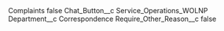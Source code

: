 <?xml version="1.0" encoding="UTF-8"?>
<CustomMetadata xmlns="http://soap.sforce.com/2006/04/metadata" xmlns:xsi="http://www.w3.org/2001/XMLSchema-instance" xmlns:xsd="http://www.w3.org/2001/XMLSchema">
    <label>Complaints</label>
    <protected>false</protected>
    <values>
        <field>Chat_Button__c</field>
        <value xsi:type="xsd:string">Service_Operations_WOLNP</value>
    </values>
    <values>
        <field>Department__c</field>
        <value xsi:type="xsd:string">Correspondence</value>
    </values>
    <values>
        <field>Require_Other_Reason__c</field>
        <value xsi:type="xsd:boolean">false</value>
    </values>
</CustomMetadata>
